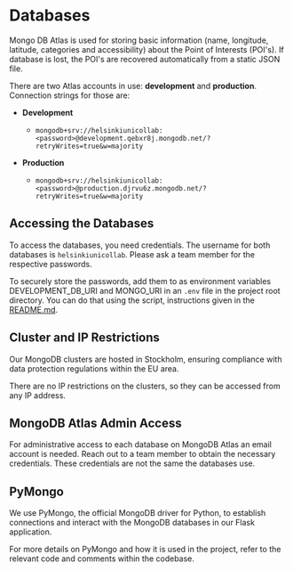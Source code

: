 # Databases

Mongo DB Atlas is used for storing basic information (name, longitude, latitude, categories and accessibility) about the Point of Interests (POI's). If database is lost, the POI's are recovered automatically from a static JSON file. 

There are two Atlas accounts in use: **development** and **production**. Connection strings for those are:

- **Development**
  - `mongodb+srv://helsinkiunicollab:<password>@development.qebxr8j.mongodb.net/?retryWrites=true&w=majority`

- **Production**
  - `mongodb+srv://helsinkiunicollab:<password>@production.djrvu6z.mongodb.net/?retryWrites=true&w=majority`

## Accessing the Databases

To access the databases, you need credentials. The username for both databases is `helsinkiunicollab`. Please ask a team member for the respective passwords.

To securely store the passwords, add them to as environment variables DEVELOPMENT_DB_URI and MONGO_URI in an `.env` file in the project root directory. You can do that using the script, instructions given in the [README.md](/README.md).

## Cluster and IP Restrictions

Our MongoDB clusters are hosted in Stockholm, ensuring compliance with data protection regulations within the EU area.

There are no IP restrictions on the clusters, so they can be accessed from any IP address.

## MongoDB Atlas Admin Access

For administrative access to each database on MongoDB Atlas an email account is needed. Reach out to a team member to obtain the necessary credentials. These credentials are not the same the databases use.

## PyMongo

We use PyMongo, the official MongoDB driver for Python, to establish connections and interact with the MongoDB databases in our Flask application.

For more details on PyMongo and how it is used in the project, refer to the relevant code and comments within the codebase.
